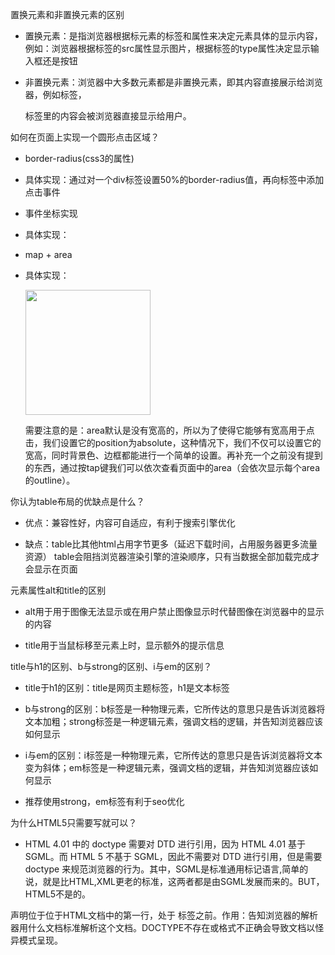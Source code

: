 置换元素和非置换元素的区别

- 置换元素：是指浏览器根据标元素的标签和属性来决定元素具体的显示内容，例如：浏览器根据标签的src属性显示图片，根据标签的type属性决定显示输入框还是按钮

- 非置换元素：浏览器中大多数元素都是非置换元素，即其内容直接展示给浏览器，例如<label>标签，<p>标签里的内容会被浏览器直接显示给用户。


如何在页面上实现一个圆形点击区域？

- border-radius(css3的属性)

 - 具体实现：通过对一个div标签设置50%的border-radius值，再向标签中添加点击事件

- 事件坐标实现

 - 具体实现：
 
    <script>

    // 获取目标元素
    var box = document.getElementById('box');

    // 对目标元素target的圆形区域进行一个点击事件绑定
    function bindClickOnCircleArea(target, callback) {
    target.onclick = function (e) {
    e = e || window.event;
 
    // target中心点的坐标
    var x1 = 100;
    var y1 = 100;
 
    // 事件源坐标
    var x2 = e.offsetX;
    var y2 = e.offsetY;
 
    // 校验是否在圆形点击区，在的话就执行callback回调

    // 计算事件触发点与target中心的位置
    var len = Math.abs(Math.sqrt(Math.pow(x2 - x1, 2) + Math.pow(y2 - y1, 2)));
    // 通过半径进行校验
    if (len <= 100) {
      callback();
        } else  {
      alert('xxx');
            }
        }
    }
    // 执行
    bindClickOnCircleArea(box, function () {
        alert('xxx');
    });

    </script>

- map + area

 - 具体实现：

    <img src="../imgs/test.jpg" width="200" border="0" usemap="#Map" />
    <map name="Map" id="Map">
    <area shape="circle" coords="100,100,100" href="http://www.baidu.com" target="_blank" />
    </map>

    需要注意的是：area默认是没有宽高的，所以为了使得它能够有宽高用于点击，我们设置它的position为absolute，这种情况下，我们不仅可以设置它的宽高，同时背景色、边框都能进行一个简单的设置。再补充一个之前没有提到的东西，通过按tap键我们可以依次查看页面中的area（会依次显示每个area的outline）。

你认为table布局的优缺点是什么？

- 优点：兼容性好，内容可自适应，有利于搜索引擎优化

- 缺点：table比其他html占用字节更多（延迟下载时间，占用服务器更多流量资源）
        table会阻挡浏览器渲染引擎的渲染顺序，只有当数据全部加载完成才会显示在页面

元素属性alt和title的区别

- alt用于用于图像无法显示或在用户禁止图像显示时代替图像在浏览器中的显示的内容

- title用于当鼠标移至元素上时，显示额外的提示信息

title与h1的区别、b与strong的区别、i与em的区别？

- title于h1的区别：title是网页主题标签，h1是文本标签

- b与strong的区别：b标签是一种物理元素，它所传达的意思只是告诉浏览器将文本加粗；strong标签是一种逻辑元素，强调文档的逻辑，并告知浏览器应该如何显示

- i与em的区别：i标签是一种物理元素，它所传达的意思只是告诉浏览器将文本变为斜体；em标签是一种逻辑元素，强调文档的逻辑，并告知浏览器应该如何显示

- 推荐使用strong，em标签有利于seo优化

为什么HTML5只需要写<!DOCTYPE HTML>就可以？

- HTML 4.01 中的 doctype 需要对 DTD 进行引用，因为 HTML 4.01 基于 SGML。而 HTML 5 不基于 SGML，因此不需要对 DTD 进行引用，但是需要 doctype 来规范浏览器的行为。其中，SGML是标准通用标记语言,简单的说，就是比HTML,XML更老的标准，这两者都是由SGML发展而来的。BUT，HTML5不是的。

<!DOCTYPE>声明位于位于HTML文档中的第一行，处于 <html> 标签之前。作用：告知浏览器的解析器用什么文档标准解析这个文档。DOCTYPE不存在或格式不正确会导致文档以怪异模式呈现。